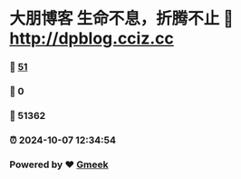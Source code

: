 # 大朋博客 生命不息，折腾不止 :link: http://dpblog.cciz.cc 
### :page_facing_up: [51](http://dpblog.cciz.cc/tag.html) 
### :speech_balloon: 0 
### :hibiscus: 51362 
### :alarm_clock: 2024-10-07 12:34:54 
### Powered by :heart: [Gmeek](https://github.com/Meekdai/Gmeek)
